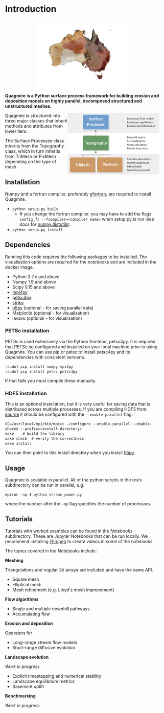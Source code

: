 # Introduction

<img src="../images/AusFlow.png" style="width: 300px; display: block; margin: 0 auto">

**Quagmire is a Python surface process framework for building erosion and deposition models on highly parallel, decomposed structured and unstructured meshes.**

<img src="../images/hierarchy_chart.png" style="width: 300px; float:right">

Quagmire is structured into three major classes that inherit methods and attributes from lower tiers.

<!-- ![Quagmire hierarchy](images/hierarchy_chart.png) -->


The Surface Processes class inherits from the Topography class, which in turn inherits from TriMesh or PixMesh depending on the type of mesh.

## Installation

Numpy and a fortran compiler, preferably [gfortran](https://gcc.gnu.org/wiki/GFortran), are required to install Quagmire.

- ``python setup.py build``
   - If you change the fortran compiler, you may have to add the
flags `config_fc --fcompiler=<compiler name>` when setup.py is run
(see docs for [numpy.distutils](http://docs.scipy.org/doc/numpy-dev/f2py/distutils.html)).
- ``python setup.py install``

## Dependencies

Running this code requires the following packages to be installed. The visualisation options are required for the notebooks and are included in the docker image.

- Python 2.7.x and above
- Numpy 1.9 and above
- Scipy 0.15 and above
- [mpi4py](http://pythonhosted.org/mpi4py/usrman/index.html)
- [petsc4py](https://pythonhosted.org/petsc4py/usrman/install.html)
- [stripy](https://github.com/University-of-Melbourne-Geodynamics/stripy)
- [h5py](http://docs.h5py.org/en/latest/mpi.html#building-against-parallel-hdf5) (optional - for saving parallel data)
- Matplotlib (optional - for visualisation)
- lavavu (optional - for visualisation)

### PETSc installation

PETSc is used extensively via the Python frontend, petsc4py. It is required that PETSc be configured and installed on your local machine prior to using Quagmire. You can use pip or petsc to install petsc4py and its dependencies with consistent versions.

```
[sudo] pip install numpy mpi4py
[sudo] pip install petsc petsc4py
```

If that fails you must compile these manually.

### HDF5 installation

This is an optional installation, but it is very useful for saving data that is distributed across multiple processes. If you are compiling HDF5 from [source](https://support.hdfgroup.org/downloads/index.html) it should be configured with the `--enable-parallel` flag:

```
CC=/usr/local/mpi/bin/mpicc ./configure --enable-parallel --enable-shared --prefix=<install-directory>
make	# build the library
make check	# verify the correctness
make install
```

You can then point to this install directory when you install [h5py](http://docs.h5py.org/en/latest/mpi.html#building-against-parallel-hdf5).

## Usage

Quagmire is scalable in parallel. All of the python scripts in the *tests* subdirectory can be run in parallel, e.g.

```
mpirun -np 4 python stream_power.py
```

where the number after the `-np` flag specifies the number of processors.

## Tutorials

Tutorials with worked examples can be found in the *Notebooks* subdirectory. These are Jupyter Notebooks that can be run locally.
We recommend installing [FFmpeg](https://ffmpeg.org/) to create videos in some of the notebooks.

The topics covered in the Notebooks include:

**Meshing**

Triangulations and regular 2d arrays are included and have the same API.

- Square mesh
- Elliptical mesh
- Mesh refinement (e.g. Lloyd's mesh improvement)

**Flow algorithms**

- Single and multiple downhill pathways
- Accumulating flow

**Erosion and deposition**

Operators for

- Long-range stream flow models
- Short-range diffusive evolution

**Landscape evolution**

_Work in progress_

- Explicit timestepping and numerical stability
- Landscape equilibrium metrics
- Basement uplift

**Benchmarking**

_Work in progress_
